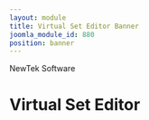 ```yaml
---
layout: module
title: Virtual Set Editor Banner
joomla_module_id: 880
position: banner
---
```

<!-- Module: Virtual Set Editor Banner -->
<div class="content-container clearfix">
<p class="corner">NewTek Software</p>
<h1 class="header">Virtual Set Editor</h1>
</div>
